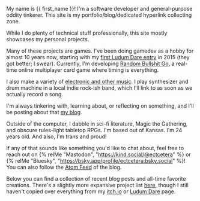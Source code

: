 My name is {{ first_name }}!
I'm a software developer and general-purpose oddity tinkerer.
This site is my portfolio/blog/dedicated hyperlink collecting zone.

While I do plenty of technical stuff professionally, this site mostly showcases my personal projects.

Many of these projects are games.
I've been doing gamedev as a hobby for almost 10 years now, starting with my [first Ludum Dare entry](/projects/ld32-golden-spork/) in 2015 (they got better; I swear).
Currently, I'm developing [Random Bullshit Go](/projects/random-bullshit-go/), a real-time online multiplayer card game where timing is everything.

I also make a variety of [electronic and other music](/music/).
I play synthesizer and drum machine in a local indie rock-ish band, which I'll link to as soon as we actually record a song.

I'm always tinkering with, learning about, or reflecting on something, and I'll be posting about that [my blog](/blog).

Outside of the computer, I dabble in sci-fi literature, Magic the Gathering, and obscure rules-light tabletop RPGs.
I'm based out of Kansas.
I'm 24 years old.
And also, I'm trans and proud!

If any of that sounds like something you'd like to chat about, feel free to reach out on {% relMe "Mastodon", "https://kind.social/@ectcetera" %} or {% relMe "Bluesky", "https://bsky.app/profile/ectcetera.bsky.social" %}!
You can also follow the [Atom Feed](/blog/atom.xml) of the blog.

Below you can find a collection of recent blog posts and all-time favorite creations.
There's a slightly more expansive project list [here](/projects), though I still haven't copied over everything from my [itch.io](https://ect.itch.io/) or [Ludum Dare](https://ldjam.com/users/ectucker1/games/) page.

